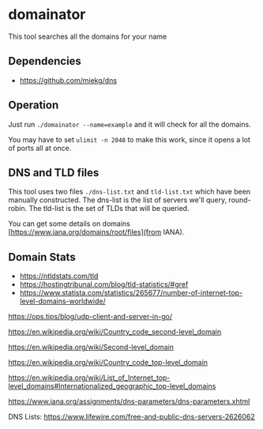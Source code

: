 # domainator

This tool searches all the domains for your name

## Dependencies

* https://github.com/miekg/dns


## Operation

Just run `./domainator --name=example` and it will check for all the domains.

You may have to set `ulimit -n 2048` to make this work, since it opens a lot of ports all at once.

## DNS and TLD files

This tool uses two files `./dns-list.txt` and `tld-list.txt` which have been manually constructed.
The dns-list is the list of servers we'll query, round-robin.
The tld-list is the set of TLDs that will be queried.

You can get some details on domains [https://www.iana.org/domains/root/files](from IANA). 

## Domain Stats

* https://ntldstats.com/tld
* https://hostingtribunal.com/blog/tld-statistics/#gref
* https://www.statista.com/statistics/265677/number-of-internet-top-level-domains-worldwide/


https://ops.tips/blog/udp-client-and-server-in-go/



https://en.wikipedia.org/wiki/Country_code_second-level_domain

https://en.wikipedia.org/wiki/Second-level_domain

https://en.wikipedia.org/wiki/Country_code_top-level_domain

https://en.wikipedia.org/wiki/List_of_Internet_top-level_domains#Internationalized_geographic_top-level_domains

https://www.iana.org/assignments/dns-parameters/dns-parameters.xhtml

DNS Lists:
  https://www.lifewire.com/free-and-public-dns-servers-2626062


